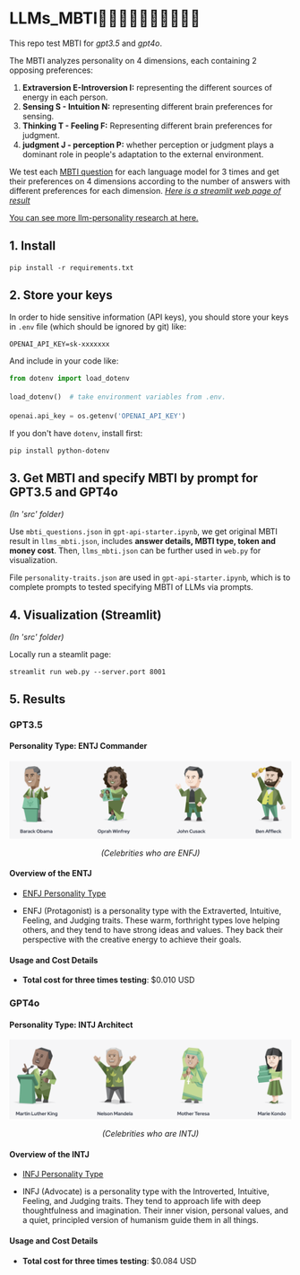 
# LLMs_MBTI👩‍💼👨‍💻👨‍💼👩‍🎤🕵️‍♀️
This repo test MBTI for *gpt3.5* and *gpt4o*.   

The MBTI analyzes personality on 4 dimensions, each containing 2 opposing preferences:   

1. **Extraversion E-Introversion I:** representing the different sources of energy in each person.
2. **Sensing S - Intuition N:** representing different brain preferences for sensing.
3. **Thinking T - Feeling F:** Representing different brain preferences for judgment.
4. **judgment J - perception P:** whether perception or judgment plays a dominant role in people's adaptation to the external environment.

We test each [MBTI question](./mbti_questions.json) for each language model for 3 times and get their preferences on 4 dimensions according to the number of answers with different preferences for each dimension. *[Here is a streamlit web page of result](https://derekwang2002-streamlit-repo-web-gyx7yx.streamlit.app/)*

[You can see more llm-personality research at here.](https://quilt-trouble-855.notion.site/LLM-MBTI-Papers-1222a8ae851045959403e4628804129a?pvs=74)

## 1. Install

```
pip install -r requirements.txt
```

## 2. Store your keys

In order to hide sensitive information (API keys), you should store your keys in `.env` file (which should be ignored by git) like:

```
OPENAI_API_KEY=sk-xxxxxxx
```

And include in your code like:

```python
from dotenv import load_dotenv

load_dotenv()  # take environment variables from .env.

openai.api_key = os.getenv('OPENAI_API_KEY')
```

If you don't have `dotenv`, install first:

```
pip install python-dotenv
```

## 3. Get MBTI and specify MBTI by prompt for GPT3.5 and GPT4o
*(In 'src' folder)*

Use `mbti_questions.json` in `gpt-api-starter.ipynb`, we get original MBTI result in `llms_mbti.json`, includes **answer details, MBTI type, token and money cost**. Then, `llms_mbti.json` can be further used in `web.py` for visualization.

File `personality-traits.json` are used in `gpt-api-starter.ipynb`, which is to complete prompts to tested specifying MBTI of LLMs via prompts.


## 4. Visualization (Streamlit)
*(In 'src' folder)*

Locally run a steamlit page: 

```
streamlit run web.py --server.port 8001
```


## 5. Results
### GPT3.5
#### Personality Type: ENTJ Commander
<div style="text-align: center;">
  <img src="res/ENFJ.png" alt="Celebrities with same MBTI" title="Celebrities with same MBTI" />
  <p><i>(Celebrities who are ENFJ)</i></p>
</div>

#### Overview of the ENTJ

- [ENFJ Personality Type](https://www.16personalities.com/enfj-personality)

- ENFJ (Protagonist) is a personality type with the Extraverted, Intuitive, Feeling, and Judging traits. These warm, forthright types love helping others, and they tend to have strong ideas and values. They back their perspective with the creative energy to achieve their goals.

#### Usage and Cost Details

- **Total cost for three times testing**: $0.010 USD

### GPT4o
#### Personality Type: INTJ Architect
<div style="text-align: center;">
  <img src="res/INFJ.png" alt="Celebrities with same MBTI" title="Celebrities with same MBTI" />
  <p style="text-align: center;"><i>(Celebrities who are INTJ)</i></p>
</div>


#### Overview of the INTJ 

- [INFJ Personality Type](https://www.16personalities.com/infj-personality)

- INFJ (Advocate) is a personality type with the Introverted, Intuitive, Feeling, and Judging traits. They tend to approach life with deep thoughtfulness and imagination. Their inner vision, personal values, and a quiet, principled version of humanism guide them in all things.

#### Usage and Cost Details

- **Total cost for three times testing**: $0.084 USD